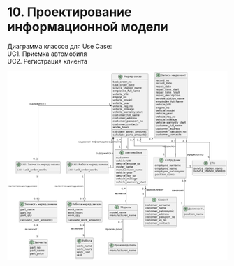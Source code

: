 # 10. Проектирование информационной модели

Диаграмма классов для Use Case:  
UC1. Приемка автомобиля  
UC2. Регистрация клиента

![images/10_classes_diagram.png](images/10_classes_diagram.png)


